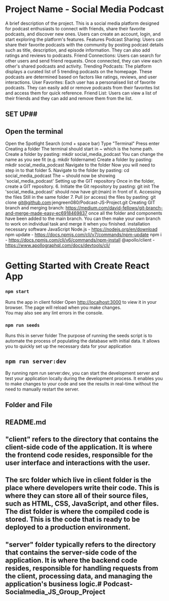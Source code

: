 # Project Name - Social Media Podcast
A brief description of the project.
This is a social media platform designed for podcast enthusiasts to connect with friends, share their favorite podcasts, and discover new ones. Users can create an account, login, and start exploring the platform's features.
Features
Podcast Sharing: Users can share their favorite podcasts with the community by posting podcast details such as title, description, and episode information. They can also add ratings and reviews to podcasts.
Friend Connections: Users can search for other users and send friend requests. Once connected, they can view each other's shared podcasts and activity.
Trending Podcasts: The platform displays a curated list of 5 trending podcasts on the homepage. These podcasts are determined based on factors like ratings, reviews, and user interactions.
User Favorites: Each user has a personalised list of favorite podcasts. They can easily add or remove podcasts from their favorites list and access them for quick reference.
Friend List: Users can view a list of their friends and they can add and remove them from the list.
## SET UP##
## Open the terminal
Open the Spotlight Search (cmd + space bar)
Type "Terminal"
Press enter
Creating a folder The terminal should start in ~ which is the home path.
Create a folder by pasting: mkdir social_media_podcast
You can change the name as you see fit (e.g. mkdir foldername)
Create a folder by pasting: mkdir social_media_podcast
Navigate to the folder Now you will need to step in to that folder 5. Navigate to the folder by pasting: cd social_media_podcast The ~ should now be showing 'social_media_podcast'
Setting up the GIT repository Once in the folder, create a GIT repository. 6. Initiate the Git repository by pasting: git init
The 'social_media_podcast' should now have git:(main) in front of it.
Accessing the files Still in the same folder 7. Pull (or access) the files by pasting: git clone git@github.com:jengreen080/Podcast-JS-Project.git
Creating GIT branch and merging branch: https://medium.com/david-fellows/git-branch-and-merge-made-easy-ec6918469837
once all the folder and components have been added to the main branch. You can then make your own branch to work on individual task and merge it when you finished.
installation necessary software
JavaScript
Node.js - https://nodejs.org/en/download
npm update - https://docs.npmjs.com/cli/v7/commands/npm-update
npm i - https://docs.npmjs.com/cli/v6/commands/npm-install
@apollo/client - https://www.apollographql.com/docs/devtools/cli/
# Getting Started with Create React App
### `npm start`
Runs the app in client folder
Open [http://localhost:3000](http://localhost:3000) to view it in your browser.
The page will reload when you make changes.\
You may also see any lint errors in the console.
### `npm run seeds`
Runs this in server folder
The purpose of running the seeds script is to automate the process of populating the database with initial data. It allows you to quickly set up the necessary data for your application
## `npm run server:dev`
By running npm run server:dev, you can start the development server and test your application locally during the development process. It enables you to make changes to your code and see the results in real-time without the need to manually restart the server.
## Folder and File
## README.md
## "client" refers to the directory that contains the client-side code of the application. It is where the frontend code resides, responsible for the user interface and interactions with the user.
## The src folder which live in client folder is the place where developers write their code. This is where they can store all of their source files, such as HTML, CSS, JavaScript, and other files. The dist folder is where the compiled code is stored. This is the code that is ready to be deployed to a production environment.
## "server" folder typically refers to the directory that contains the server-side code of the application. It is where the backend code resides, responsible for handling requests from the client, processing data, and managing the application's business logic.# Podcast-Socialmedia_JS_Group_Project

